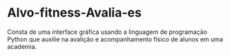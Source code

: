 # Alvo-fitness-Avalia-es
Consta de uma interface gráfica usando a linguagem de programação Python que auxilie na avalição e acompanhamento físico de alunos em uma academia.

